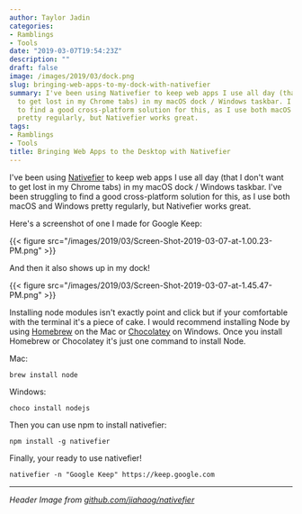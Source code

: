 ```yaml
---
author: Taylor Jadin
categories:
- Ramblings
- Tools
date: "2019-03-07T19:54:23Z"
description: ""
draft: false
image: /images/2019/03/dock.png
slug: bringing-web-apps-to-my-dock-with-nativefier
summary: I've been using Nativefier to keep web apps I use all day (that I don't want
  to get lost in my Chrome tabs) in my macOS dock / Windows taskbar. I've been struggling
  to find a good cross-platform solution for this, as I use both macOS and Windows
  pretty regularly, but Nativefier works great.
tags:
- Ramblings
- Tools
title: Bringing Web Apps to the Desktop with Nativefier
---
```



I've been using [Nativefier](https://www.npmjs.com/package/nativefier) to keep web apps I use all day (that I don't want to get lost in my Chrome tabs) in my macOS dock / Windows taskbar. I've been struggling to find a good cross-platform solution for this, as I use both macOS and Windows pretty regularly, but Nativefier works great.

Here's a screenshot of one I made for Google Keep:

{{< figure src="/images/2019/03/Screen-Shot-2019-03-07-at-1.00.23-PM.png" >}}

And then it also shows up in my dock!

{{< figure src="/images/2019/03/Screen-Shot-2019-03-07-at-1.45.47-PM.png" >}}

Installing node modules isn't exactly point and click but if your comfortable with the terminal it's a piece of cake. I would recommend installing Node by using [Homebrew](https://brew.sh/) on the Mac or [Chocolatey](https://chocolatey.org) on Windows. Once you install Homebrew or Chocolatey it's just one command to install Node.

Mac:

```
brew install node
```

Windows:

```
choco install nodejs
```

Then you can use npm to install nativefier:

```
npm install -g nativefier
```

Finally, your ready to use nativefier!

```
nativefier -n "Google Keep" https://keep.google.com
```

---

_Header Image from [github.com/jiahaog/nativefier](https://github.com/jiahaog/nativefier)_

